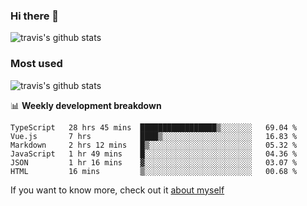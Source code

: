 ### Hi there 👋

<!--
**HondryTravis/HondryTravis** is a ✨ _special_ ✨ repository because its `README.md` (this file) appears on your GitHub profile.

Here are some ideas to get you started:

- 🔭 I’m currently working on ...
- 🌱 I’m currently learning ...
- 👯 I’m looking to collaborate on ...
- 🤔 I’m looking for help with ...
- 💬 Ask me about ...
- 📫 How to reach me: ...
- 😄 Pronouns: ...
- ⚡ Fun fact: ...
-->

![travis's github stats](https://github-readme-stats.vercel.app/api?username=HondryTravis&hide=stars)
### Most used
![travis's github stats](https://github-readme-stats.anuraghazra1.vercel.app/api/top-langs/?username=HondryTravis&layout=compact&hide_title=true)

📊 **Weekly development breakdown**

<!--START_SECTION:waka-->

```text
TypeScript   28 hrs 45 mins  █████████████████▒░░░░░░░   69.04 %
Vue.js       7 hrs           ████▒░░░░░░░░░░░░░░░░░░░░   16.83 %
Markdown     2 hrs 12 mins   █▒░░░░░░░░░░░░░░░░░░░░░░░   05.32 %
JavaScript   1 hr 49 mins    █░░░░░░░░░░░░░░░░░░░░░░░░   04.36 %
JSON         1 hr 16 mins    ▓░░░░░░░░░░░░░░░░░░░░░░░░   03.07 %
HTML         16 mins         ▒░░░░░░░░░░░░░░░░░░░░░░░░   00.68 %
```

<!--END_SECTION:waka-->

If you want to know more, check out it [about myself](https://hondrytravis.github.io/)
